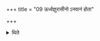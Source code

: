 +++
title = "09 ऊर्ध्वज्ञुरासीनो ऽनवानं होता"

+++

<details><summary>थिते</summary>

9. Sitting with his knees up and without breathing (between the half-verses) the Hotr̥ should recite the offering verse.  

[^1]: Cf. MS 1. 10.9; KS XXXVI.4.
</details>
